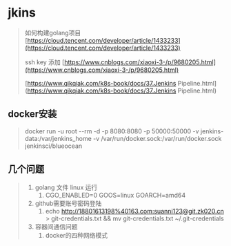# jkins

> 如何构建golang项目  [https://cloud.tencent.com/developer/article/1433233](https://cloud.tencent.com/developer/article/1433233)
>
> ssh key 添加 [https://www.cnblogs.com/xiaoxi-3-/p/9680205.html](https://www.cnblogs.com/xiaoxi-3-/p/9680205.html)
>
> [https://www.qikqiak.com/k8s-book/docs/37.Jenkins Pipeline.html](https://www.qikqiak.com/k8s-book/docs/37.Jenkins Pipeline.html)

## docker安装

> docker run -u root --rm -d -p 8080:8080 -p 50000:50000 -v jenkins-data:/var/jenkins\_home -v /var/run/docker.sock:/var/run/docker.sock  jenkinsci/blueocean

## 几个问题

> 1. golang 文件 linux 运行
>    1. CGO\_ENABLED=0 GOOS=linux GOARCH=amd64 
> 2. github需要账号密码登陆
>    1. echo [http://18801613198%40163.com:suanni123@git.zk020.cn](http://18801613198%40163.com:suanni123@git.zk020.cn) &gt; git-credentials.txt && mv git-credentials.txt ~/.git-credentials
> 3. 容器间通信问题
>    1. docker的四种网络模式



